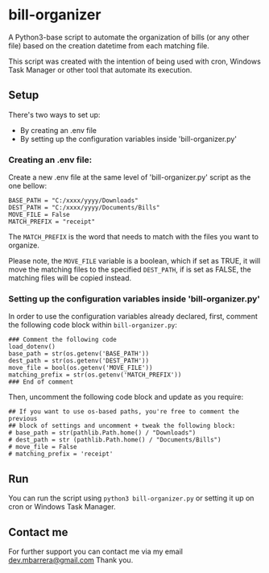 # bill-organizer
A Python3-base script to automate the organization of bills (or any other file) based on the creation datetime from each matching file.

This script was created with the intention of being used with cron, Windows Task Manager or other tool that automate its execution.

## Setup
There's two ways to set up:
- By creating an .env file
- By setting up the configuration variables inside 'bill-organizer.py'

### Creating an .env file:
Create a new .env file at the same level of 'bill-organizer.py' script as the one bellow:
```
BASE_PATH = "C:/xxxx/yyyy/Downloads"
DEST_PATH = "C:/xxxx/yyyy/Documents/Bills"
MOVE_FILE = False
MATCH_PREFIX = "receipt"
```

The ```MATCH_PREFIX``` is the word that needs to match with the files you want to organize.

Please note, the ```MOVE_FILE``` variable is a boolean, which if set as TRUE, it will move the matching files to the specified ```DEST_PATH```, if is set as FALSE, the matching files will be copied instead.

### Setting up the configuration variables inside 'bill-organizer.py'
In order to use the configuration variables already declared, first, comment the following code block within ```bill-organizer.py```:

```
### Comment the following code
load_dotenv()
base_path = str(os.getenv('BASE_PATH'))
dest_path = str(os.getenv('DEST_PATH'))
move_file = bool(os.getenv('MOVE_FILE'))
matching_prefix = str(os.getenv('MATCH_PREFIX'))
### End of comment
```

Then, uncomment the following code block and update as you require:
```
## If you want to use os-based paths, you're free to comment the previous 
## block of settings and uncomment + tweak the following block:
# base_path = str(pathlib.Path.home() / "Downloads")
# dest_path = str (pathlib.Path.home() / "Documents/Bills")
# move_file = False
# matching_prefix = 'receipt'
```

## Run
You can run the script using ```python3 bill-organizer.py``` or setting it up on cron or Windows Task Manager.

## Contact me
For further support you can contact me via my email dev.mbarrera@gmail.com
Thank you.